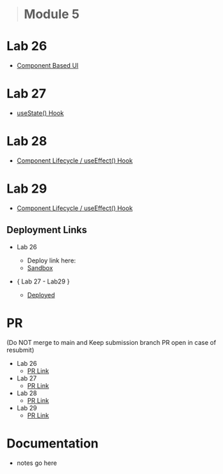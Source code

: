 > # Module 5

# Lab 26

- [Component Based UI](./Lab%20info/lab26.md)

# Lab 27

- [useState() Hook](./Lab%20info/lab27.md)

# Lab 28

- [Component Lifecycle / useEffect() Hook](./Lab%20info/lab28.md)

# Lab 29

- [Component Lifecycle / useEffect() Hook](./Lab%20info/lab28.md)

## Deployment Links

- Lab 26

  - Deploy link here:
  - [Sandbox](https://codesandbox.io/p/github/Dcastro99/rest-yeezy/draft/sad-kalam?import=true&file=%2Frest-yeezy%2Fsrc%2Fapp.js&selection=%5B%7B%22endColumn%22%3A1%2C%22endLineNumber%22%3A4%2C%22startColumn%22%3A1%2C%22startLineNumber%22%3A4%7D%5D)

- { Lab 27 - Lab29 }
  - [Deployed](https://dcastro99.github.io/Rest-Yeezy/)

# PR

(Do NOT merge to main and Keep submission branch PR open in case of resubmit)

- Lab 26
  - [PR Link](https://github.com/Dcastro99/rest-yeezy/pull/1)
- Lab 27
  - [PR Link](https://github.com/Dcastro99/Rest-Yeezy/pull/2)
- Lab 28
  - [PR Link](https://github.com/Dcastro99/Rest-Yeezy/pull/7)
- Lab 29
  - [PR Link](https://github.com/Dcastro99/Rest-Yeezy/pull/9)

# Documentation

- notes go here
